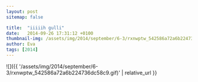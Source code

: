 ```yaml
---
layout: post
sitemap: false

title:  "iiiiih gulli"
date:   2014-09-26 17:31:12 +0100
thumbnail-img: /assets/img/2014/september/6-3/rxnwptw_542586a72a6b224736dc58c9.gif
author: Eva
tags: [2014]
---
```




![]({{ '/assets/img/2014/september/6-3/rxnwptw_542586a72a6b224736dc58c9.gif)'  | relative_url }}

